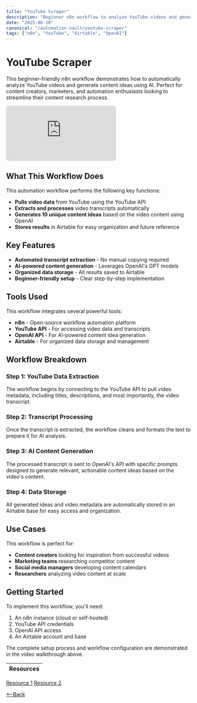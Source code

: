 ```yaml
---
title: "YouTube Scraper"
description: "Beginner n8n workflow to analyze YouTube videos and generate content ideas using AI."
date: "2025-08-10"
canonical: "/automation-vault/youtube-scraper"
tags: ["n8n", "YouTube", "Airtable", "OpenAI"]
---
```


# YouTube Scraper

This beginner-friendly n8n workflow demonstrates how to automatically analyze YouTube videos and generate content ideas using AI. Perfect for content creators, marketers, and automation enthusiasts looking to streamline their content research process.

<iframe src="https://www.youtube.com/embed/YKyQnPxzOO4" title="YouTube Scraper Workflow Walkthrough" loading="lazy" allowfullscreen style="border: none; border-radius: 8px;"></iframe>

## What This Workflow Does

This automation workflow performs the following key functions:

- **Pulls video data** from YouTube using the YouTube API
- **Extracts and processes** video transcripts automatically
- **Generates 10 unique content ideas** based on the video content using OpenAI
- **Stores results** in Airtable for easy organization and future reference

## Key Features

- **Automated transcript extraction** - No manual copying required
- **AI-powered content generation** - Leverages OpenAI's GPT models
- **Organized data storage** - All results saved to Airtable
- **Beginner-friendly setup** - Clear step-by-step implementation

## Tools Used

This workflow integrates several powerful tools:

- **n8n** - Open-source workflow automation platform
- **YouTube API** - For accessing video data and transcripts
- **OpenAI API** - For AI-powered content idea generation
- **Airtable** - For organized data storage and management

## Workflow Breakdown

### Step 1: YouTube Data Extraction
The workflow begins by connecting to the YouTube API to pull video metadata, including titles, descriptions, and most importantly, the video transcript.

### Step 2: Transcript Processing
Once the transcript is extracted, the workflow cleans and formats the text to prepare it for AI analysis.

### Step 3: AI Content Generation
The processed transcript is sent to OpenAI's API with specific prompts designed to generate relevant, actionable content ideas based on the video's content.

### Step 4: Data Storage
All generated ideas and video metadata are automatically stored in an Airtable base for easy access and organization.

## Use Cases

This workflow is perfect for:

- **Content creators** looking for inspiration from successful videos
- **Marketing teams** researching competitor content
- **Social media managers** developing content calendars
- **Researchers** analyzing video content at scale

## Getting Started

To implement this workflow, you'll need:

1. An n8n instance (cloud or self-hosted)
2. YouTube API credentials
3. OpenAI API access
4. An Airtable account and base

The complete setup process and workflow configuration are demonstrated in the video walkthrough above.

|Resources|
|---------|
[Resource 1](https://mikeeanthony.com/link1)
[Resource 2](https://mikeeanthony.com/link2)

[<--Back](https://mikeeanthony.com/automation-vault)